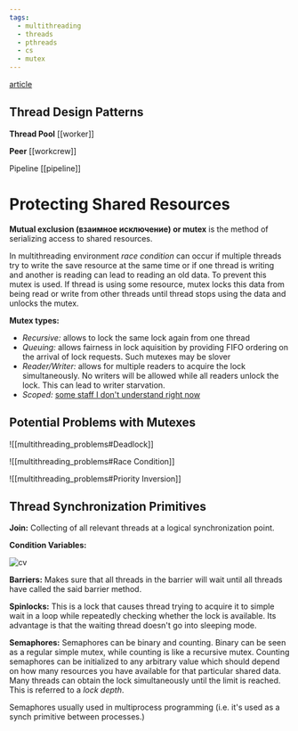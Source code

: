 ```yaml
---
tags:
  - multithreading
  - threads
  - pthreads
  - cs
  - mutex
---
```

[article](https://randu.org/tutorials/threads/)

## Thread Design Patterns

**Thread Pool** [[worker]]

**Peer** [[workcrew]]

Pipeline [[pipeline]]

# Protecting Shared Resources

**Mutual exclusion (взаимное исключение) or mutex** is the method of serializing access to shared resources.

In multithreading environment *race condition* can occur if multiple threads try to write the save resource at the same time or if one thread is writing and another is reading can lead to reading an old data. To prevent this mutex is used. If thread is using some resource, mutex locks this data from being read or write from other threads until thread stops using the data and unlocks the mutex.

**Mutex types:**
- *Recursive:* allows to lock the same lock again from one thread
- *Queuing:* allows fairness in lock aquisition by providing FIFO ordering on the arrival of lock requests. Such mutexes may be slover
- *Reader/Writer:* allows for multiple readers to acquire the lock simultaneously. No writers will be allowed while all readers unlock the lock. This can lead to writer starvation.
- *Scoped:* [some staff I don't understand right now](https://en.wikipedia.org/wiki/Resource_acquisition_is_initialization)

## Potential Problems with Mutexes

![[multithreading_problems#Deadlock]]

![[multithreading_problems#Race Condition]]

![[multithreading_problems#Priority Inversion]]

## Thread Synchronization Primitives

**Join:** Collecting of all relevant threads at a logical synchronization point.

**Condition Variables:**

![cv](https://randu.org/tutorials/threads/images/condition_wait.png)

**Barriers:**
Makes sure that all threads in the barrier will wait until all threads have called the said barrier method.

**Spinlocks:**
This is a lock that causes thread trying to acquire it to simple wait in a loop while repeatedly checking whether the lock is available. Its advantage is that the waiting thread doesn't go into sleeping mode.

**Semaphores:**
Semaphores can be binary and counting. Binary can be seen as a regular simple mutex, while counting is like a recursive mutex. Counting semaphores can be initialized to any arbitrary value which should depend on how many resources you have available for that particular shared data. Many threads can obtain the lock simultaneously until the limit is reached. This is referred to a *lock depth*.

Semaphores usually used in multiprocess programming (i.e. it's used as a synch primitive between processes.)